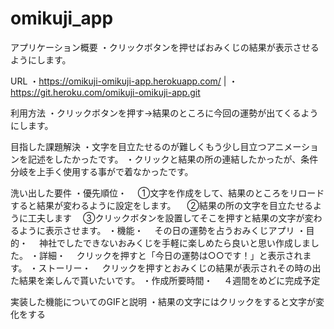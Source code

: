 # omikuji_app
 
アプリケーション概要
・クリックボタンを押せばおみくじの結果が表示させるようにします。

URL
・https://omikuji-omikuji-app.herokuapp.com/ |
・https://git.heroku.com/omikuji-omikuji-app.git

利用方法
・クリックボタンを押す→結果のところに今回の運勢が出てくるようにします。

目指した課題解決
・文字を目立たせるのが難しくもう少し目立つアニメーションを記述をしたかったです。
・クリックと結果の所の連結したかったが、条件分岐を上手く使用する事がで着なかったです。

洗い出した要件
・優先順位・
　①文字を作成をして、結果のところをリロードすると結果が変わるように設定をします。
　②結果の所の文字を目立たせるように工夫します
　③クリックボタンを設置してそこを押すと結果の文字が変わるように表示させます。
・機能・
　その日の運勢を占うおみくじアプリ
・目的・
　神社でしたできないおみくじを手軽に楽しめたら良いと思い作成しました。
・詳細・
　クリックを押すと「今日の運勢は○○です！」と表示されます。
・ストーリー・
　クリックを押すとおみくじの結果が表示されその時の出た結果を楽しんで貰いたいです。
・作成所要時間・
　４週間をめどに完成予定

実装した機能についてのGIFと説明
・結果の文字にはクリックをすると文字が変化をする

